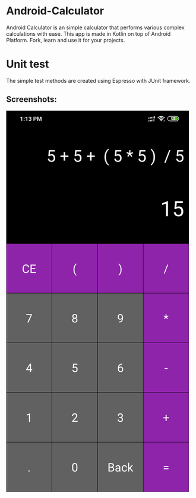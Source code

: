 # Android-Calculator
Android Calculator is an simple calculator that performs various complex calculations with ease. This app is made in Kotlin on top of Android Platform. Fork, learn and use it for your projects.

# Unit test
The simple test methods are created using Espresso with JUnit framework.

## Screenshots:
<div>
<img src="./Screenshot_2019-10-21-13-13-27-595_cdn.mykotlin.png" title="Kotlin Calculator example"/>
</div>
